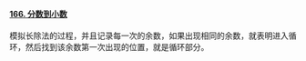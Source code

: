 #### [166. 分数到小数](https://leetcode-cn.com/problems/fraction-to-recurring-decimal/)

模拟长除法的过程，并且记录每一次的余数，如果出现相同的余数，就表明进入循环，然后找到该余数第一次出现的位置，就是循环部分。


